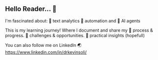 ## Hello Reader... 💬

I'm fascinated about:
📍 text analytics
📍 automation and
📍 AI agents

This is my learning journey!
Where I document and share my
🚀 process & progress.
🚀 challenges & opportunities.
🚀 practical insights (hopefull)

You can also follow me on LinkedIn
🌏 https://www.linkedin.com/in/drkevinsoli/

<!--
**drkevinsoli/drkevinsoli** is a ✨ _special_ ✨ repository because its `README.md` (this file) appears on your GitHub profile.

Here are some ideas to get you started:

- 🔭 I’m currently working on ...
- 🌱 I’m currently learning ...
- 👯 I’m looking to collaborate on ...
- 🤔 I’m looking for help with ...
- 💬 Ask me about ...
- 📫 How to reach me: ...
- 😄 Pronouns: ...
- ⚡ Fun fact: ...
-->
